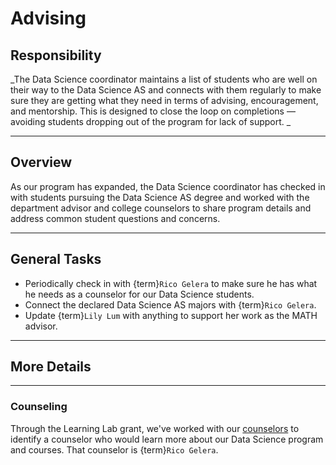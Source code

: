 # Advising

## Responsibility
_The Data Science coordinator maintains a list of students who are well on their way to the Data Science AS and connects with them regularly to make sure they are getting what they need in terms of advising, encouragement, and mentorship. This is designed to close the loop on completions &mdash; avoiding students dropping out of the program for lack of support. _

---

## Overview
As our program has expanded, the Data Science coordinator has checked in with students pursuing the Data Science AS degree and worked with the department advisor and college counselors to share program details and address common student questions and concerns.

---

## General Tasks
- Periodically check in with {term}`Rico Gelera` to make sure he has what he needs as a counselor for our Data Science students.
- Connect the declared Data Science AS majors with {term}`Rico Gelera`.
- Update {term}`Lily Lum` with anything to support her work as the MATH advisor.

---

## More Details

---

### Counseling
Through the Learning Lab grant, we've worked with our [counselors](https://www.ccsf.edu/student-services/counseling) to identify a counselor who would learn more about our Data Science program and courses. That counselor is {term}`Rico Gelera`.